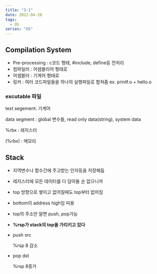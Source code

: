 ```yaml
---
title: "3-1"
date: 2022-04-20
tags:
  - OS
series: "OS"
---
```


## Compilation System

- Pre-processing : c코드 형태, #include, define등 전처리
- 컴파일러 : 어셈블리어 형태로
- 어셈블러 : 기계어 형태로
- 링커 : 여러 코드파일들을 하나의 실행파일로 합쳐줌 ex. printf.o + hello.o

### excutable 파일

text segement: 기계어

data segment : global 변수들, read only data(string), system data

%rbx : 레지스터

(%rbx) : 메모리

## Stack

- 지역변수나 함수간에 주고받는 인자등을 저장해둠
- 레지스터에 모든 데이터를 다 담아둘 순 없으니까
- top 방향으로 쌓이고 없어질때도 top부터 없어짐
- bottom이 address high임 띠용
- top의 주소만 알면 push, pop가능

- **%rsp가 stack의 top을 가리키고 있다**

- push src

  %rsp 8 감소

- pop dst

  %rsp 8증가

